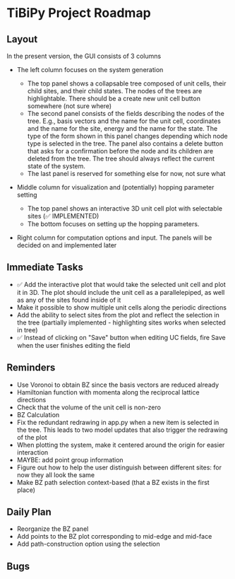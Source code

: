 # TiBiPy Project Roadmap

## Layout

In the present version, the GUI consists of 3 columns
- The left column focuses on the system generation
  - The top panel shows a collapsable tree composed of unit cells, their child sites, and their child states.
    The nodes of the trees are highlightable. There should be a create new unit cell button somewhere (not sure where)
  - The second panel consists of the fields describing the nodes of the tree. E.g., basis vectors and the name
    for the unit cell, coordinates and the name for the site, energy and the name for the state. The type of the form
    shown in this panel changes depending which node type is selected in the tree. The panel also contains a delete button
    that asks for a confirmation before the node and its children are deleted from the tree. The tree should always
    reflect the current state of the system.
  - The last panel is reserved for something else for now, not sure what


- Middle column for visualization and (potentially) hopping parameter setting
  - The top panel shows an interactive 3D unit cell plot with selectable sites (✅ IMPLEMENTED)
  - The bottom focuses on setting up the hopping parameters. 
- Right column for computation options and input. The panels will be decided on and implemented later

## Immediate Tasks


- ✅ Add the interactive plot that would take the selected unit cell and plot it in 3D. The plot should 
include the unit cell as a parallelepiped, as well as any of the sites found inside of it
- Make it possible to show multiple unit cells along the periodic directions
- Add the ability to select sites from the plot and reflect the selection in the tree (partially implemented - highlighting sites works when selected in tree)
- ✅ Instead of clicking on "Save" button when editing UC fields, fire Save when the user finishes editing the field

## Reminders
- Use Voronoi to obtain BZ since the basis vectors are reduced already
- Hamiltonian function with momenta along the reciprocal lattice directions
- Check that the volume of the unit cell is non-zero
- BZ Calculation
- Fix the redundant redrawing in app.py when a new item is selected in the tree. This leads to two model updates that also trigger the redrawing of the plot
- When plotting the system, make it centered around the origin for easier interaction
- MAYBE: add point group information
- Figure out how to help the user distinguish between different sites: for now they all look the same
- Make BZ path selection context-based (that a BZ exists in the first place)

## Daily Plan
- Reorganize the BZ panel
- Add points to the BZ plot corresponding to mid-edge and mid-face
- Add path-construction option using the selection

## Bugs
<!-- - Check that the displacements are unique in coupling table
- Add button coloring
- Add "Hermitian Check" -->
<!-- 
## Core Functionality

- Add proper data persistence:
  - Implement save/load functionality for unit cells
  - Support common file formats (CIF, POSCAR, etc.)
  - Add auto-save functionality

- Improve UnitCell visualization:
  - Add 3D visualization of unit cells using OpenGL or similar
  - Enable interactive rotation and zoom
  - Display sites within the unit cell

- Implement site and state management:
  - Enable adding multiple sites to a unit cell
  - Allow managing quantum states for each site
  - Calculate and display site properties

## Advanced Features

- Add symmetry operations:
  - Implement space group detection
  - Enable symmetry-based operations on unit cells
  - Provide symmetry visualization

- Physics calculations:
  - Add basic energy calculations
  - Implement Hamiltonian construction for states
  - Enable simple simulations

- Batch operations:
  - Support for working with multiple unit cells
  - Comparative analysis tools
  - Batch export/import functionality

## UI Improvements

- Add context menus to tree view
- Implement drag-and-drop for reorganizing elements
- Add undo/redo functionality
- Improve application styling and themes
- Add keyboard shortcuts

## Documentation and Testing

- Add proper docstrings to all classes and methods
- Create user documentation with usage examples
- Implement unit tests for core functionality
- Add integration tests for UI components -->